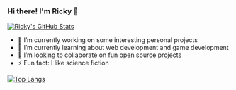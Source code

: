 ### Hi there! I'm Ricky 👋

[![Ricky's GitHub Stats](https://github-readme-stats.vercel.app/api?username=rickyc0626&hide_border=true&hide_rank=true&show_icons=true)](https://github.com/anuraghazra/github-readme-stats)

- 🔭 I’m currently working on some interesting personal projects
- 🌱 I’m currently learning about web development and game development
- 👯 I’m looking to collaborate on fun open source projects
- ⚡ Fun fact: I like science fiction

[![Top Langs](https://github-readme-stats.vercel.app/api/top-langs/?username=rickyc0626&layout=compact&hide_border=true)](https://github.com/anuraghazra/github-readme-stats)
